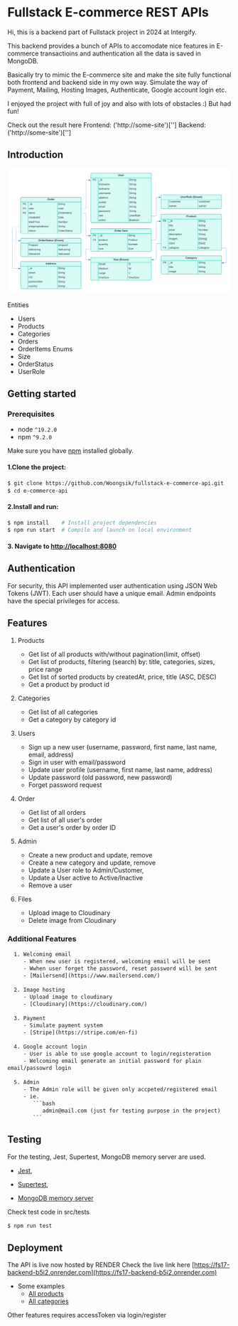# Fullstack E-commerce REST APIs
  Hi, this is a backend part of Fullstack project in 2024 at Intergify.
  
  This backend provides a bunch of APIs to accomodate nice features in E-commerce transactioins and authentication all the data is saved in MongoDB.

  Basically try to mimic the E-commerce site and make the site fully functional both frontend and backend side in my own way. 
  Simulate the way of Payment, Mailing, Hosting Images, Authenticate, Google account login etc.
  
  I enjoyed the project with full of joy and also with lots of obstacles :) But had fun!  
  
  Check out the result here
  Frontend:  ('http://some-site')['']
  Backend: ('http://some-site')['']

## Introduction
![ERD Diagram](./src/assets/images/ERD.png)

Entities
   - Users
   - Products
   - Categories
   - Orders
   - OrderItems
Enums
   - Size
   - OrderStatus
   - UserRole

## Getting started
   ### Prerequisites
   - node `^19.2.0`
   - npm `^9.2.0`

   Make sure you have [npm](https://www.npmjs.com/get-npm) installed globally.

   #### 1.Clone the project:
   ```bash
   $ git clone https://github.com/Woongsik/fullstack-e-commerce-api.git
   $ cd e-commerce-api
   ```

   #### 2.Install and run:
   ```bash
   $ npm install    # Install project dependencies
   $ npm run start  # Compile and launch on local environment
   ```

   #### 3. Navigate to [http://localhost:8080](http://localhost:8080)

## Authentication
   For security, this API implemented user authentication using JSON Web Tokens (JWT). 
   Each user should have a unique email. 
   Admin endpoints have the special privileges for access.

## Features
   1. Products
      - Get list of all products with/without pagination(limit, offset)
      - Get list of products, filtering (search) by: title, categories, sizes, price range 
      - Get list of sorted products by createdAt, price, title (ASC, DESC)
      - Get a product by product id

   2. Categories
      - Get list of all categories
      - Get a category by category id

   3. Users
      - Sign up a new user (username, password, first name, last name, email, address)
      - Sign in user with email/password
      - Update user profile (username, first name, last name, address)
      - Update password (old password, new password)
      - Forget password request

   4. Order
      - Get list of all orders
      - Get list of all user's order
      - Get a user's order by order ID

   5. Admin 
      - Create a new product and update, remove
      - Create a new category and update, remove
      - Update a User role to Admin/Customer, 
      - Update a User active to Active/Inactive
      - Remove a user

   6. Files
      - Upload image to Cloudinary
      - Delete image from Cloudinary

  ### Additional Features
      1. Welcoming email 
         - When new user is registered, welcoming email will be sent 
         - Wwhen user forget the password, reset password will be sent
         - [Mailersend](https://www.mailersend.com/)

      2. Image hosting
         - Upload image to cloudinary
         - [Cloudinary](https://cloudinary.com/)

      3. Payment
         - Simulate payment system 
         - [Stripe](https://stripe.com/en-fi)

      4. Google account login
         - User is able to use google account to login/registeration
         - Welcoming email generate an initial password for plain email/passowrd login
      
      5. Admin 
         - The Admin role will be given only accpeted/registered email 
         - ie. 
            ```bash
               admin@mail.com (just for testing purpose in the project)
            ``` 
      
## Testing
   For the testing, Jest, Supertest, MongoDB memory server are used.

   - [Jest](https://jestjs.io/), 
   
   - [Supertest](https://www.npmjs.com/package/supertest), 
   
   - [MongoDB memory server](https://www.npmjs.com/package/mongodb-memory-server)

   Check test code in src/tests
   ```bash
   $ npm run test
   ```

## Deployment
   The API is live now hosted by RENDER
   Check the live link here [https://fs17-backend-b5i2.onrender.com](https://fs17-backend-b5i2.onrender.com)

   - Some examples
      - [All products](https://fs17-backend-b5i2.onrender.com/api/v1/products)
      - [All categories](https://fs17-backend-b5i2.onrender.com/api/v1/categories)

   Other features requires accessToken via login/register 